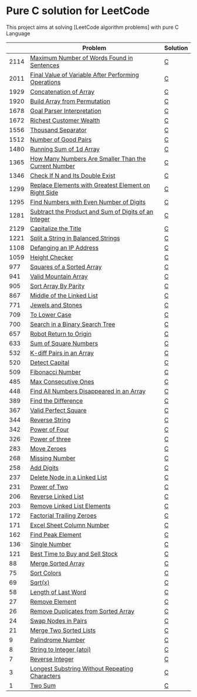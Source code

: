 Pure C solution for LeetCode
============================

This project aims at solving [LeetCode algorithm problems] with pure C Language 

|     | Problem                                                      | Solution          |
| --- | ------------------------------------------------------------ | ----------------- |
|2114 | [Maximum Number of Words Found in Sentences]   		     | [C](https://github.com/Mounadi05/leetcode/blob/main/2114_Maximum_Number_of_Words_Found_in_Sentences/2114.c)|
|2011 | [Final Value of Variable After Performing Operations]        | [C](https://github.com/Mounadi05/leetcode/blob/main/2011_Final_Value_of_Variable_After_Performing_Operations/2011.c)|
|1929 | [Concatenation of Array]             		 	     | [C](https://github.com/Mounadi05/leetcode/blob/main/1929_Concatenation_of_Array/1929.c)|
|1920 | [Build Array from Permutation]          		     | [C](https://github.com/Mounadi05/leetcode/blob/main/1920_Build_Array_from_Permutation/1920.c)|
|1678 | [Goal Parser Interpretation]     			     | [C](https://github.com/Mounadi05/leetcode/blob/main/1678_Goal_Parser_Interpretation/1678.c)|
|1672 | [Richest Customer Wealth]             			     | [C](https://github.com/Mounadi05/leetcode/blob/main/1672_Richest_Customer_Wealth/1672.c)|
|1556 | [Thousand Separator]                                         | [C](https://github.com/Mounadi05/leetcode/blob/main/1556_Thousand_Separator/1556.c)  |
|1512 | [Number of Good Pairs]             			     | [C](https://github.com/Mounadi05/leetcode/blob/main/1512_Number_of_Good_Pairs/1512.c)|
|1480 | [Running Sum of 1d Array]             			     | [C](https://github.com/Mounadi05/leetcode/blob/main/1480_Running_Sum_of_1d_Array/1480.c)|
|1365 | [How Many Numbers Are Smaller Than the Current Number] 	     | [C](https://github.com/Mounadi05/leetcode/blob/main/1365_How_Many_Numbers_Are_Smaller_Than_the_Current_Number/1365.c)|
|1346 | [Check If N and Its Double Exist]        		     | [C](https://github.com/Mounadi05/leetcode/blob/main/1346_Check_If_N_and_Its_Double_Exist/1346.c)|
|1299 | [Replace Elements with Greatest Element on Right Side] 	     | [C](https://github.com/Mounadi05/leetcode/blob/main/1299_Replace_Elements_with_Greatest_Element_on_Right_Side/1299.c)|
|1295 | [Find Numbers with Even Number of Digits]             	     | [C](https://github.com/Mounadi05/leetcode/blob/main/1295_Find_Numbers_with_Even_Number_of_Digits/1295.c)|
|1281 | [Subtract the Product and Sum of Digits of an Integer]       | [C](https://github.com/Mounadi05/leetcode/blob/main/1281_Subtract_the_Product_and_Sum_of_Digits_of_an_Integer/1281.c)|
|2129 | [Capitalize the Title]             			     | [C](https://github.com/Mounadi05/leetcode/blob/main/2129_Capitalize_the_Title/2129.c)|
|1221 | [Split a String in Balanced Strings]          		     | [C](https://github.com/Mounadi05/leetcode/blob/main/1221_Split_a_String_in_Balanced_Strings/1221.c)|
|1108 | [Defanging an IP Address]       			     | [C](https://github.com/Mounadi05/leetcode/blob/main/1108_Defanging_an_IP_Address/1108.c)|
|1059 | [Height Checker]         				     | [C](https://github.com/Mounadi05/leetcode/blob/main/1059_Height_Checker/1059.c)|
| 977 | [Squares of a Sorted Array]             		     | [C](https://github.com/Mounadi05/leetcode/blob/main/977_Squares_of_a_Sorted_Array/977.c)|
| 941 | [Valid Mountain Array]             			     | [C](https://github.com/Mounadi05/leetcode/blob/main/941_Valid_Mountain_Array/941.c)|
| 905 | [Sort Array By Parity]           			     | [C](https://github.com/Mounadi05/leetcode/blob/main/905_Sort_Array_By_Parity/905.c)|
| 867 | [Middle of the Linked List]                                  | [C](https://github.com/Mounadi05/leetcode/blob/main/876_Middle_of_the_Linked_List/876.c)  |
| 771 | [Jewels and Stones]            				     | [C](https://github.com/Mounadi05/leetcode/blob/main/771_Jewels_and_Stones/771.c)|
| 709 | [To Lower Case] | [C](https://github.com/Mounadi05/leetcode/blob/main/709_To_Lower_Case/709.c)|
| 700 | [Search in a Binary Search Tree]     | [C](https://github.com/Mounadi05/leetcode/tree/main/700-search-in-a-binary-search-tree)|
| 657 | [Robot Return to Origin]        			     | [C](https://github.com/Mounadi05/leetcode/blob/main/657_Robot_Return_to_Origin/657.c)|
| 633 | [Sum of Square Numbers    ]                                  | [C](https://github.com/Mounadi05/leetcode/blob/main/633_Sum_of_Square_Numbers/633.c)  |
| 532 | [K-diff Pairs in an Array]         			     | [C](https://github.com/Mounadi05/leetcode/blob/main/532_K-diff_Pairs_in_an_Array/532.c)|
| 520 | [Detect Capital]             				     | [C](https://github.com/Mounadi05/leetcode/blob/main/520_Detect_Capital/520.c)|
| 509 | [Fibonacci Number]             				     | [C](https://github.com/Mounadi05/leetcode/blob/main/509_Fibonacci_Number/509.c)|
| 485 | [Max Consecutive Ones]         				     | [C](https://github.com/Mounadi05/leetcode/blob/main/485_Max_Consecutive_Ones/485.c)|
| 448 | [Find All Numbers Disappeared in an Array]      	     | [C](https://github.com/Mounadi05/leetcode/blob/main/448_Find_All_Numbers_Disappeared_in_an_Array/448.c)|
| 389 | [Find the Difference ]                                       | [C](https://github.com/Mounadi05/leetcode/blob/main/389_Find_the_Difference/389.c)  |
| 367 | [Valid Perfect Square]                                       | [C](https://github.com/Mounadi05/leetcode/blob/main/367_Valid_Perfect_Square/367.c)        |
| 344 | [Reverse String]                                             | [C](https://github.com/Mounadi05/leetcode/blob/main/344_Reverse_String/344.c)        |
| 342 | [Power of Four]                                              | [C](https://github.com/Mounadi05/leetcode/blob/main/342_Power_of_Four/324.c)|
| 326 | [Power of three]                                             | [C](https://github.com/Mounadi05/leetcode/tree/main/326_Power_of_Three/326.c)      |
| 283 | [Move Zeroes]             				     | [C](https://github.com/Mounadi05/leetcode/blob/main/283_Move_Zeroes/283.c)|
| 268 | [Missing Number]                                             | [C](https://github.com/Mounadi05/leetcode/tree/main/268_Missing_Number/268.c)      |
| 258 | [Add Digits]           					     | [C](https://github.com/Mounadi05/leetcode/blob/main/258_Add_Digits/258.c)|
| 237 | [Delete Node in a Linked List]        			     | [C](https://github.com/Mounadi05/leetcode/blob/main/237_Delete_Node_in_a_Linked_List/237.c)|
| 231 | [Power of Two]                                               | [C](https://github.com/Mounadi05/leetcode/blob/main/231_Power_of_Two/231.c) 	       |
| 206 | [Reverse Linked List]                                        | [C](https://github.com/Mounadi05/leetcode/blob/main/206_Reverse_Linked_List/206.c)  |
| 203 | [Remove Linked List Elements]             		     | [C](https://github.com/Mounadi05/leetcode/blob/main/203_Remove_Linked_List_Elements/203.c)|
| 172 | [Factorial Trailing Zeroes]                                  | [C](https://github.com/Mounadi05/leetcode/blob/main/172_Factorial_Trailing_Zeroes/172.c)   |
| 171 | [Excel Sheet Column Number]          			     | [C](https://github.com/Mounadi05/leetcode/blob/main/171_Excel_Sheet_Column_Number/171.c)|
| 162 | [Find Peak Element]          				     | [C](https://github.com/Mounadi05/leetcode/blob/main/162_Find_Peak_Element/162.c)|
| 136 | [Single Number]                                              | [C](https://github.com/Mounadi05/leetcode/blob/main/136_Single_Number/136.c)   |
| 121 | [Best Time to Buy and Sell Stock]        		     | [C](https://github.com/Mounadi05/leetcode/blob/main/121_Best_Time_to_Buy_and_Sell_Stock/121.c)|
| 88  | [Merge Sorted Array]             			     | [C](https://github.com/Mounadi05/leetcode/blob/main/88_Merge_Sorted_Array/88.c)|
| 75  | [Sort Colors]             			             | [C](https://github.com/Mounadi05/leetcode/blob/main/75_Sort_Colors/75.c)|
| 69  | [Sqrt(x)]                                                    | [C](https://github.com/Mounadi05/leetcode/blob/main/69_Sqrt(x))	 		|
| 58  | [Length of Last Word]                                        | [C](https://github.com/Mounadi05/leetcode/blob/main/58_Length_of_Last_Word/58.c)	 |
| 27  | [Remove Element]             				     | [C](https://github.com/Mounadi05/leetcode/blob/main/27_Remove_Element/27.c)|
| 26  | [Remove Duplicates from Sorted Array]             	     | [C](https://github.com/Mounadi05/leetcode/blob/main/26_Remove_Duplicates_from_Sorted_Array/26.c)|
| 24  | [Swap Nodes in Pairs]             	 | [C](https://github.com/Mounadi05/leetcode/blob/main/24-swap-nodes-in-pairs/24-swap-nodes-in-pairs.c)|
| 21  | [Merge Two Sorted Lists]                                     | [C](https://github.com/Mounadi05/leetcode/blob/main/21_Merge_Two_Sorted_Lists/21.c)	 |
| 9   | [Palindrome Number]                                          | [C](https://github.com/Mounadi05/leetcode/blob/main/9_Palindrome_Number/9.c)      	 |
| 8   | [String to Integer (atoi)]                                   | [C](https://github.com/Mounadi05/leetcode/blob/main/8_String_to_Integer(atoi))  	 |
| 7   | [Reverse Integer]                                            | [C](https://github.com/Mounadi05/leetcode/blob/main/7_Reverse_Integer/7.c)        |
| 3   | [Longest Substring Without Repeating Characters]             | [C](https://github.com/Mounadi05/leetcode/blob/main/3_Longest_Substring_Without_Repeating_Characters/3.c)|
| 1   | [Two Sum]             					     | [C](https://github.com/Mounadi05/leetcode/blob/main/1_Two_Sum/1.c)|


[Valid Perfect Square]:https://leetcode.com/problems/valid-perfect-square/                                       
[Power of Four]:https://leetcode.com/problems/power-of-four/
[Power of three]:https://leetcode.com/problems/power-of-three/
[Power of Two]:https://leetcode.com/problems/power-of-two/
[Factorial Trailing Zeroes]:https://leetcode.com/problems/factorial-trailing-zeroes/
[Sqrt(x)]: https://leetcode.com/problems/sqrtx/
[Length of Last Word]: https://leetcode.com/problems/length-of-last-word/
[Palindrome Number]: https://leetcode.com/problems/palindrome-number/
[String to Integer (atoi)]: https://leetcode.com/problems/string-to-integer-atoi/
[Reverse Integer]: https://leetcode.com/problems/reverse-integer/
[Longest Substring Without Repeating Characters]: https://leetcode.com/problems/longest-substring-without-repeating-characters/
[Middle of the Linked List]:https://leetcode.com/problems/middle-of-the-linked-list/
[Merge Two Sorted Lists]:https://leetcode.com/problems/merge-two-sorted-lists/
[Single Number]:https://leetcode.com/problems/single-number/
[Reverse Linked List]:https://leetcode.com/problems/reverse-linked-list/
[Missing Number]:https://leetcode.com/problems/missing-number/
[Reverse String]:https://leetcode.com/problems/reverse-string/
[Thousand Separator]:https://leetcode.com/problems/thousand-separator/
[Sum of Square Numbers]:https://leetcode.com/problems/sum-of-square-numbers/
[Find the Difference]:https://leetcode.com/problems/find-the-difference/
[Remove Duplicates from Sorted Array]:https://leetcode.com/problems/remove-duplicates-from-sorted-array/
[Two Sum]:https://leetcode.com/problems/two-sum/
[Remove Element]:https://leetcode.com/problems/remove-element/
[Sort Colors]:https://leetcode.com/problems/sort-colors/
[Merge Sorted Array]:https://leetcode.com/problems/merge-sorted-array/
[Best Time to Buy and Sell Stock]:https://leetcode.com/problems/best-time-to-buy-and-sell-stock/
[Remove Linked List Elements]:https://leetcode.com/problems/remove-linked-list-elements/
[Excel Sheet Column Number]:https://leetcode.com/problems/excel-sheet-column-number/
[Find Peak Element]:https://leetcode.com/problems/find-peak-element/
[Move Zeroes]:https://leetcode.com/problems/move-zeroes/
[Add Digits]:https://leetcode.com/problems/add-digits/
[Delete Node in a Linked List]:https://leetcode.com/problems/delete-node-in-a-linked-list/
[Detect Capital]:https://leetcode.com/problems/detect-capital/
[Max Consecutive Ones]:https://leetcode.com/problems/max-consecutive-ones/
[Find All Numbers Disappeared in an Array]:https://leetcode.com/problems/find-all-numbers-disappeared-in-an-array/
[To Lower Case]:https://leetcode.com/problems/to-lower-case/
[Robot Return to Origin]:https://leetcode.com/problems/robot-return-to-origin/
[K-diff Pairs in an Array]:https://leetcode.com/problems/k-diff-pairs-in-an-array/
[Squares of a Sorted Array]:https://leetcode.com/problems/squares-of-a-sorted-array/
[Fibonacci Number]:https://leetcode.com/problems/fibonacci-number/
[Valid Mountain Array]:https://leetcode.com/problems/valid-mountain-array/ 
[Sort Array By Parity]:https://leetcode.com/problems/sort-array-by-parity/
[Jewels and Stones]:https://leetcode.com/problems/jewels-and-stones/
[Split a String in Balanced Strings]:https://leetcode.com/problems/split-a-string-in-balanced-strings/
[Replace Elements with Greatest Element on Right Side]:https://leetcode.com/problems/replace-elements-with-greatest-element-on-right-side/
[Defanging an IP Address]:https://leetcode.com/problems/defanging-an-ip-address/
[Height Checker]:https://leetcode.com/problems/height-checker/
[Duplicate Zeros]:https://leetcode.com/problems/duplicate-zeros/
[Subtract the Product and Sum of Digits of an Integer]:https://leetcode.com/problems/subtract-the-product-and-sum-of-digits-of-an-integer/
[Find Numbers with Even Number of Digits]:https://leetcode.com/problems/find-numbers-with-even-number-of-digits/ 
[Richest Customer Wealth]:https://leetcode.com/problems/richest-customer-wealth/
[Running Sum of 1d Array]:https://leetcode.com/problems/running-sum-of-1d-array/ 
[Number of Good Pairs]:https://leetcode.com/problems/number-of-good-pairs/
[Check If N and Its Double Exist]:https://leetcode.com/problems/check-if-n-and-its-double-exist/
[How Many Numbers Are Smaller Than the Current Number]:https://leetcode.com/problems/how-many-numbers-are-smaller-than-the-current-number/
[Goal Parser Interpretation]:https://leetcode.com/problems/goal-parser-interpretation/
[Build Array from Permutation]:https://leetcode.com/problems/build-array-from-permutation/ 
[Capitalize the Title]:https://leetcode.com/problems/capitalize-the-title/
[Maximum Number of Words Found in Sentences]:https://leetcode.com/problems/maximum-number-of-words-found-in-sentences/
[Final Value of Variable After Performing Operations]:https://leetcode.com/problems/final-value-of-variable-after-performing-operations/
[Concatenation of Array]:https://leetcode.com/problems/concatenation-of-array/ 
[Search in a Binary Search Tree]:https://github.com/Mounadi05/leetcode/tree/main/700-search-in-a-binary-search-tree
[Swap Nodes in Pairs]:https://github.com/Mounadi05/leetcode/blob/main/24-swap-nodes-in-pairs/README.md

